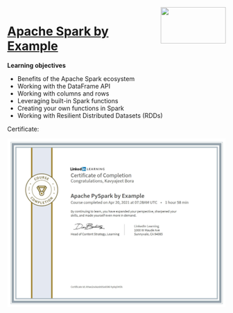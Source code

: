 <img src="https://cdn.lynda.com/course/496940/496940-637473497083962672-16x9.jpg" width=150 height=84 align="right"/>


# [Apache Spark by Example](https://www.linkedin.com/learning/apache-pyspark-by-example/)

**Learning objectives**
- Benefits of the Apache Spark ecosystem
- Working with the DataFrame API
- Working with columns and rows
- Leveraging built-in Spark functions
- Creating your own functions in Spark
- Working with Resilient Distributed Datasets (RDDs)


Certificate:

![Certificate](https://raw.githubusercontent.com/kavyajeetbora/big-data-spark-linkedin/main/CertificateOfCompletion_Apache%20PySpark%20by%20Example%20(1)_1.jpg)
